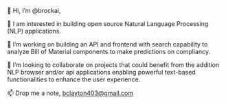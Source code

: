 👋 Hi, I’m @brockai,
  
👀 I am interested in building open source Natural Language Processing (NLP) applications.

🌱 I’m working on building an API and frontend with search capability to analyze Bill of Material components to make predictions on compliancy.
  
💞️ I’m looking to collaborate on projects that could benefit from the addition NLP browser and/or api applications enabling powerful text-based functionalities to enhance the user experience.
  
📫  Drop me a note, bclayton403@gmail.com

<!---
brockai/brockai is a ✨ special ✨ repository because its `README.md` (this file) appears on your GitHub profile.
You can click the Preview link to take a look at your changes.
--->
